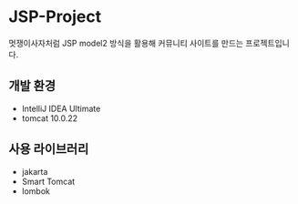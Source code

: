 # JSP-Project
멋쟁이사자처럼 JSP model2 방식을 활용해 커뮤니티 사이트를 만드는 프로젝트입니다.

## 개발 환경
- IntelliJ IDEA Ultimate
- tomcat 10.0.22

## 사용 라이브러리
- jakarta
- Smart Tomcat
- lombok
